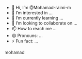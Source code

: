 - 👋 Hi, I’m @Mohamad-raimi-m
- 👀 I’m interested in ...
- 🌱 I’m currently learning ...
- 💞️ I’m looking to collaborate on ...
- 📫 How to reach me ...
- 😄 Pronouns: ...
- ⚡ Fun fact: ...

<!---
Mohamad-raimi-m/Mohamad-raimi-m is a ✨ special ✨ repository because its `README.md` (this file) appears on your GitHub profile.
You can click the Preview link to take a look at your changes.
--->mohamad
